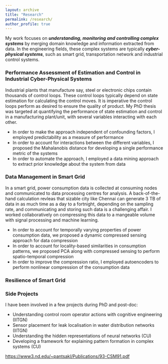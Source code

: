 ```yaml
---
layout: archive
title: "Research"
permalink: /research/
author_profile: true
---
```


My work focuses on ***understanding, monitoring and controlling complex systems*** by merging domain knowledge and information extracted from data. In the engineering fields,
these complex systems are typically ***cyber-physical systems***, such as smart grid, transportation network and industrial control systems.

### Performance Assessment of Estimation and Control in Industrial Cyber-Physical Systems
Industrial plants that manufacture say, steel or electronic chips contain thousands of control loops. These control loops typically depend on state estimation for calculating the
control moves. It is imperative the control loops perform as desired to ensure the quality of product. My PhD thesis was targeted at quantifying the performance of state estimation
and control in a manufacturing plant/unit, with several variables interacting with each other.
- In order to make the approach independent of confounding factors, I employed predictability as a measure of performance
- In order to account for interactions between the different variables, I proposed the Mahalanobis distance for developing a single performance metric of the systems
- In order to automate the approach, I employed a data mining approach to extract prior knowledge about the system from data

### Data Management in Smart Grid
In a smart grid, power consumption data is collected at consuming nodes and communicated to data processing centres for analysis. A back-of-the-hand calculation revleas that sizable
city like Chennai can generate 3 TB of data in as much time as a day to a fortnight, depending on the sampling rate, and communicating and storing such data is a challenging affair. I
worked collaboratively on compressing this data to a mangeable volume with signal processing and machine learning.
- In order to account for temporally varying properties of power consumption data, we proposed a dynamic compressed sensing approach for data compression
- In order to account for locality-based similarities in consumption patterns, we proposed PCA along with compressed sensing to perform spatio-temporal compression
- In order to improve the compression ratio, I employed autoencoders to perform nonlinear compression of the consumption data

### Resilience of Smart Grid



### Side Projects
I have been involved in a few projects during PhD and post-doc:
- Understanding control room operator actions with cognitive engineering (IITGN)
- Sensor placement for leak localisation in water distribution networks (IITGN)
- Understanding the hidden representations of neural networks (CU)
- Developing a framework for explaining pattern formation in complex systems (CU)

https://www3.nd.edu/~pantsakl/Publications/93-CSM91.pdf